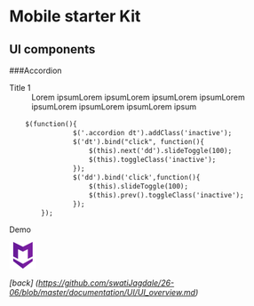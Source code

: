 Mobile starter Kit
================================

UI components
--------------------------------

###Accordion
		<div class="accordion">
				<dl>
					<dt>
						<div>Title 1</div>
					</dt>
					<dd>
						<div>Lorem ipsumLorem ipsumLorem ipsumLorem ipsumLorem ipsumLorem ipsumLorem ipsumLorem ipsum</div>
					</dd>
				</dl>
		</div>
		
		$(function(){
					$('.accordion dt').addClass('inactive');
					$('dt').bind("click", function(){
						$(this).next('dd').slideToggle(100);
						$(this).toggleClass('inactive');
					});
					$('dd').bind('click',function(){
						$(this).slideToggle(100);
						$(this).prev().toggleClass('inactive');
					});
			});



Demo


![alt text][Demo]

[Demo]: https://github.com/adam-p/markdown-here/raw/master/src/common/images/icon48.png "Logo Title Text 2"

		
*[back] (https://github.com/swatiJagdale/26-06/blob/master/documentation/UI/UI_overview.md)*  
		
